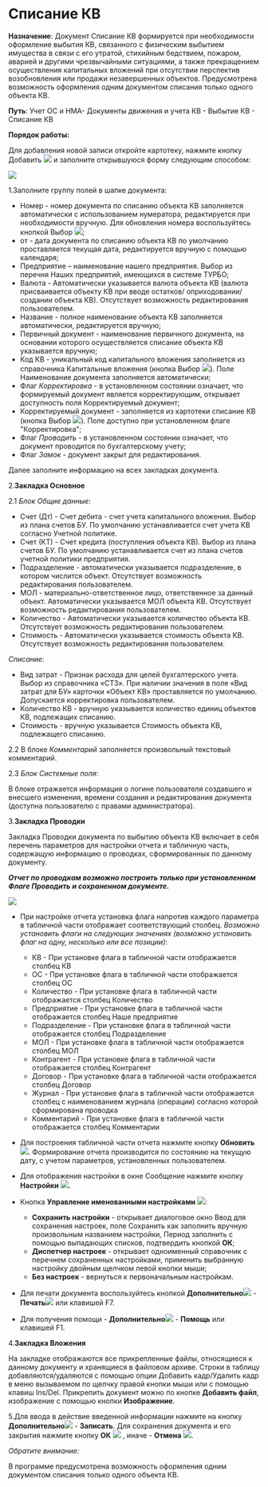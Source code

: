 ﻿# Списание КВ

**Назначение**: Документ Списание КВ формируется при необходимости оформление выбытия КВ, связанного с физическим выбытием имущества в связи с его утратой, стихийным бедствием, пожаром, аварией и другими чрезвычайными ситуациями, а также прекращением осуществления капитальных вложений при отсутствии перспектив возобновления или продажи незавершенных объектов.
Предусмотрена возможность оформления одним документом списания только одного объекта КВ.


**Путь**: Учет ОС и НМА- Документы движения и учета КВ - Выбытие КВ - Списание КВ


**Порядок работы:**

Для добавления новой записи откройте картотеку, нажмите кнопку Добавить  ![](topic:Com.AddFiles.Buttons.Btn_Add.png) и заполните открывшуюся форму следующим способом:


![](topic:.AddFiles.Screenshot_2927.jpg)


1.Заполните группу полей в шапке документа:

* Номер - номер документа по списанию объекта КВ заполняется автоматически с использованием нумератора, редактируется при необходимости вручную. Для обновления номера воспользуйтесь кнопкой Выбор ![](topic:Com.AddFiles.Buttons.Btn_select.png);
* от - дата документа по списанию объекта КВ по умолчанию проставляется текущая дата, редактируется вручную с помощью календаря;
* Предприятие – наименование нашего предприятия. Выбор из перечня Наших предприятий, имеющихся в системе ТУРБО;
* Валюта - Автоматически указывается валюта объекта КВ (валюта присваивается объекту КВ при вводе остатков/ оприходовании/ создании объекта КВ). Отсутствует возможность редактирования пользователем.
* Название - полное наименование объекта КВ заполняется  автоматически, редактируется вручную;
* Первичный документ - наименование первичного документа, на основании которого осуществляется списание объекта КВ указывается вручную;
* Код КВ -  уникальный код капитального вложения заполняется из справочника Капитальные вложения (кнопка Выбор ![](topic:Com.AddFiles.Buttons.Btn_select.png)). Поле Наименование документа заполняется автоматически;
* Флаг *Корректировка* - в установленном состоянии означает, что формируемый документ является корректирующим, открывает доступность поля Корректируемый документ;
* Корректируемый документ - заполняется из картотеки списание КВ (кнопка Выбор ![](topic:Com.AddFiles.Buttons.Btn_select.png)). Поле доступно при установленном флаге "Корректировка";
* Флаг *Проводить* - в установленном состоянии означает, что документ проводится по бухгалтерскому учету;
* Флаг *Замок* - документ закрыт для редактирования.

Далее заполните информацию на всех закладках документа.



2.**Закладка Основное**

2.1 *Блок Общие данные*:

* Счет (Дт) - Счет дебита - счет учета капитального вложения. Выбор из плана счетов БУ. По умолчанию устанавливается счет учета КВ согласно Учетной политике.
* Счет (КТ) - Счет кредита (поступления объекта КВ). Выбор из плана счетов БУ. По умолчанию устанавливается счет из плана счетов учетной политики предприятия.
* Подразделение - автоматически указывается подразделение, в котором числится объект. Отсутствует возможность редактирования пользователем.
* МОЛ - материально-ответственное лицо, ответственное за данный объект. Автоматически указывается МОЛ объекта КВ. Отсутствует возможность редактирования пользователем.
* Количество - Автоматически указывается количество объекта КВ. Отсутствует возможность редактирования пользователем.
* Стоимость - Автоматически указывается стоимость объекта КВ. Отсутствует возможность редактирования пользователем.

*Списание*:

* Вид затрат  - Признак расхода для целей бухгалтерского учета. Выбор из справочника «СТЗ». При наличии значения в поле «Вид затрат для БУ» карточки «Объект КВ» проставляется по умолчанию. Допускается корректировка пользователем.
* Количество КВ - вручную указывается количество единиц объектов КВ, подлежащих списанию.
* Стоимость - вручную указывается Стоимость объекта КВ, подлежащего списанию. 

2.2 В блоке *Комментарий* заполняется произвольный текстовый комментарий.

2.3 *Блок Системные поля*:

В блоке отражается информация о логине пользователя создавшего и  внесшего изменения, времени создания и редактирования документа (доступна пользователю с правами администратора).


3.**Закладка Проводки**

Закладка Проводки документа по выбытию объекта КВ включает в себя перечень параметров для настройки отчета и табличную часть, содержащую информацию о проводках, сформированных по данному документу.

***Отчет по проводкам возможно построить только при установленном Флаге Проводить и сохраненном документе.***

![](topic:.AddFiles.Screenshot_2928.jpg)

* При настройке отчета  установка флага  напротив каждого параметра  в табличной части отображает соответствующий столбец. *Возможно установить флаги на следующих значениях (возможно установить флаг на одну, несколько или все позиции)*:

     * КВ - При установке флага в табличной части отображается столбец КВ
     * ОС - При установке флага в табличной части отображается столбец ОС
     * Количество - При установке флага в табличной части отображается столбец Количество
     * Предприятие - При установке флага в табличной части отображается столбец Наше предприятие
     * Подразделение - При установке флага в табличной части отображается столбец Подразделение
     * МОЛ - При установке флага в табличной части отображается столбец МОЛ
     * Контрагент - При установке флага в табличной части отображается столбец Контрагент
     * Договор - При установке флага в табличной части отображается столбец Договор
     * Журнал - При установке флага в табличной части отображается столбец с наименованием журнала (операции) согласно которой сформирована проводка
     * Комментарий - При установке флага в табличной части отображается столбец Комментарии

* Для построения табличной части отчета нажмите кнопку **Обновить**![](topic:Com.AddFiles.Buttons.Btn_Refresh.png). Формирование отчета производится по состоянию на текущую дату, с учетом параметров, установленных пользователем.
* Для отображения настройки в окне Сообщение нажмите кнопку **Настройки** ![](topic:Integration.AddFiles.Buttons.Btn_settings.png).
* Кнопка **Управление именованными настройками**  ![](topic:Com.AddFiles.Buttons.Btn_Settings_menager.png):
    * **Сохранить настройки** -  открывает диалоговое окно Ввод для сохранения настроек, поле Сохранить как заполнить вручную произвольным названием настройки, Период заполнить с помощью выпадающих списков, подтвердить кнопкой **ОК**;
    * **Диспетчер настроек** - открывает одноименный справочник с перечнем сохраненных настройками, применить  выбранную настройку двойным щелчком левой кнопки мыши;
    * **Без настроек** - вернуться к первоначальным настройкам.
* Для печати документа воспользуйтесь кнопкой **Дополнительно**![](topic:Com.AddFiles.Buttons.Btn_OK.png) - **Печать**![](topic:Integration.AddFiles.Buttons.Btn_print.png) или клавишей F7.
* Для получения помощи - **Дополнительно**![](topic:Com.AddFiles.Buttons.Btn_OK.png) - **Помощь** или клавишей F1.


4.**Закладка Вложения**

На закладке отображаются все прикрепленные файлы, относящиеся к данному документу и хранящиеся в файловом архиве.
Строки в таблицу  добавляются/удаляются с помощью опции Добавить кадр/Удалить кадр в меню вызываемом по щелчку правой кнопки мыши или с помощью клавиш Ins/Del.
Прикрепить документ можно по кнопке **Добавить файл**, изображение с помощью кнопки **Изображение**.

5.Для ввода в действие введенной информации нажмите на кнопку **Дополнительно**![](topic:Com.AddFiles.Buttons.Btn_OK.png) - **Записать**.
Для сохранения документа и его закрытия нажмите кнопку **ОК** ![](topic:Com.AddFiles.Buttons.Btn_Post.png)   , иначе - **Отмена** ![](topic:Com.AddFiles.Buttons.BtnCloseCancel.png).

*Обратите внимание:*

В программе предусмотрена возможность оформления одним документом списания только одного объекта КВ.